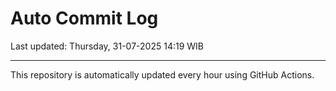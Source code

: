 # Auto Commit Log

Last updated: Thursday, 31-07-2025 14:19 WIB

---

This repository is automatically updated every hour using GitHub Actions.
